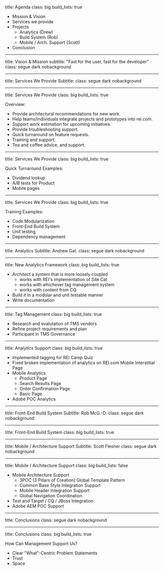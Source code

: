 title: Agenda
class: big
build_lists: true

- Mission & Vision
- Services we provide
- Projects
    - Analytics (Drew)
    - Build System (Rob)
    - Mobile / Arch. Support (Scott)
- Conclusion

---

title: Vision & Mission
subtitle: "Fast for the user, fast for the developer"
class: segue dark nobackground

---

title: Services We Provide
Subtitle:
class: segue dark nobackground

---

title: Services We Provide
class: big
build_lists: true

Overview:

- Provide architectural recommendations for new work.
- Help teams/individuals integrate projects and prototypes into rei.com.
- Support work estimation for upcoming initiatives.
- Provide troubleshooting support.
- Quick turnaround on feature requests.
- Training and support.
- Tea and coffee advice, and support.

---

title: Services We Provide
class: big
build_lists: true

Quick Turnaround Examples:

- Dividend lookup
- A/B tests for Product
- Mobile pages

---

title: Services We Provide
class: big
build_lists: true

Training Examples:

- Code Modularization
- Front-End Build System
- Unit testing
- Dependency management

---

title: Analytics
Subtitle: Andrew Gat.
class: segue dark nobackground

---

title: New Analytics Framework
class: big
build_lists: true

- Architect a system that is more loosely coupled
    - works with REI's implementation of Site Cat
    - works with whichever tag management system
    - works with content from CQ
- Build it in a modular and unit testable manner
- Write documentation

---

title: Tag Management
class: big
build_lists: true

- Research and evalutation of TMS vendors
- Refine project requirements and plan
- Participant in TMS Governance

---

title: Analytics Support
class: big
build_lists: true

- Implemented tagging for REI Camp Quiz
- Fixed broken implementation of analytics on REI.com Mobile Interstitial Page
- Mobile Analytics
    - Product Page
    - Search Results Page
    - Order Confirmation Page
    - Basic Page
- Adobe POC Analytics

---

title: Front-End Build System
Subtitle: Rob McG.-D.
class: segue dark nobackground

---

title: Front-End Build System
class: big
build_lists: true

---

title: Mobile / Architecture Support
Subtitle: Scott Flesher
class: segue dark nobackground

---

title: Mobile / Architecture Support
class: big
build_lists: false

- Mobile Architecture Support
    - 3POC (3 Pillars of Creation) Global Template Pattern
    - Common Base Style Integration Support
    - Mobile Header Integration Support
    - Global Navigation Coordination
- Test and Target / CQ / JBoss Integration
- Adobe AEM POC Support

---

title: Conclusions
class: segue dark nobackground

---

title: Conclusions
class: big
build_lists: true

How Can Management Support Us?

- Clear "What"-Centric Problem Statements
- Trust
- Space
